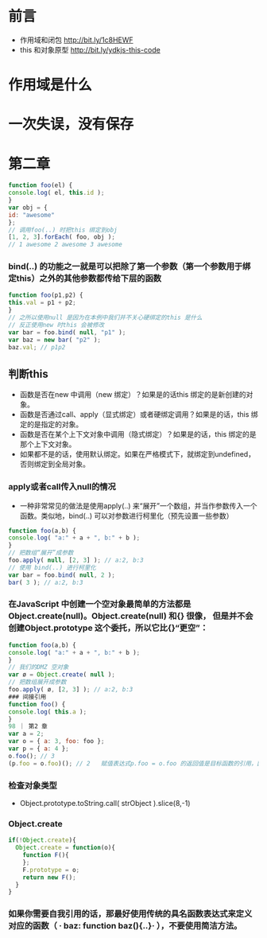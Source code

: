 # 前言
* 作用域和闭包 http://bit.ly/1c8HEWF
* this 和对象原型 http://bit.ly/ydkjs-this-code
# 作用域是什么
# 一次失误，没有保存
# 第二章
```javascript
function foo(el) {
console.log( el, this.id );
}
var obj = {
id: "awesome"
};
// 调用foo(..) 时把this 绑定到obj
[1, 2, 3].forEach( foo, obj );
// 1 awesome 2 awesome 3 awesome
```
### bind(..) 的功能之一就是可以把除了第一个参数（第一个参数用于绑定this）之外的其他参数都传给下层的函数
```javascript
function foo(p1,p2) {
this.val = p1 + p2;
}
// 之所以使用null 是因为在本例中我们并不关心硬绑定的this 是什么
// 反正使用new 时this 会被修改
var bar = foo.bind( null, "p1" );
var baz = new bar( "p2" );
baz.val; // p1p2
```
## 判断this
* 函数是否在new 中调用（new 绑定）？如果是的话this 绑定的是新创建的对象。
* 函数是否通过call、apply（显式绑定）或者硬绑定调用？如果是的话，this 绑定的是指定的对象。
* 函数是否在某个上下文对象中调用（隐式绑定）？如果是的话，this 绑定的是那个上下文对象。
* 如果都不是的话，使用默认绑定。如果在严格模式下，就绑定到undefined，否则绑定到全局对象。
### apply或者call传入null的情况
* 一种非常常见的做法是使用apply(..) 来“展开”一个数组，并当作参数传入一个函数。类似地，bind(..) 可以对参数进行柯里化（预先设置一些参数）
```javascript
function foo(a,b) {
console.log( "a:" + a + ", b:" + b );
}
// 把数组“展开”成参数
foo.apply( null, [2, 3] ); // a:2, b:3
// 使用 bind(..) 进行柯里化
var bar = foo.bind( null, 2 );
bar( 3 ); // a:2, b:3
```
### 在JavaScript 中创建一个空对象最简单的方法都是Object.create(null)。Object.create(null) 和{} 很像， 但是并不会创建Object.prototype 这个委托，所以它比{}“更空”：
```javascript
function foo(a,b) {
console.log( "a:" + a + ", b:" + b );
}
// 我们的DMZ 空对象
var ø = Object.create( null );
// 把数组展开成参数
foo.apply( ø, [2, 3] ); // a:2, b:3
### 间接引用
function foo() {
console.log( this.a );
}
98 ｜ 第2 章
var a = 2;
var o = { a: 3, foo: foo };
var p = { a: 4 };
o.foo(); // 3
(p.foo = o.foo)(); // 2   赋值表达式p.foo = o.foo 的返回值是目标函数的引用，因此调用位置是foo() 而不是p.foo() 或者o.foo()。
```
### 检查对象类型
* Object.prototype.toString.call( strObject ).slice(8,-1)
### Object.create
```javascript
if(!Object.create){
  Object.create = function(o){
    function F(){
    };
    F.prototype = o;
    return new F();
  }
}
```
### 如果你需要自我引用的话，那最好使用传统的具名函数表达式来定义对应的函数（ · baz: function baz(){..}· ），不要使用简洁方法。

